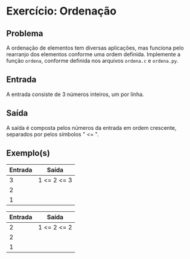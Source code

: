 Exercício: Ordenação
====================


Problema
--------

A ordenação de elementos tem diversas aplicações, mas funciona pelo rearranjo dos elementos conforme uma ordem definida. Implemente a função `ordena`, conforme definida nos arquivos `ordena.c` e `ordena.py`.


Entrada
-------

A entrada consiste de 3 números inteiros, um por linha.

Saída
-----

A saída é composta pelos números da entrada em ordem crescente, separados por pelos símbolos " <= ".


Exemplo(s)
----------

| Entrada | Saída       |
|---------|-------------|
| 3       | 1 <= 2 <= 3 |
| 2       |             |
| 1       |             |

| Entrada | Saída       |
|---------|-------------|
| 2       | 1 <= 2 <= 2 |
| 2       |             |
| 1       |             |
